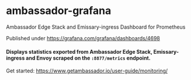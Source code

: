 # ambassador-grafana
Ambassador Edge Stack and Emissary-ingress Dashboard for Prometheus

Published under https://grafana.com/grafana/dashboards/4698

#### Displays statistics exported from Ambassador Edge Stack, Emissary-ingress and Envoy scraped on the `:8877/metrics` endpoint.
Get started: https://www.getambassador.io/user-guide/monitoring/
